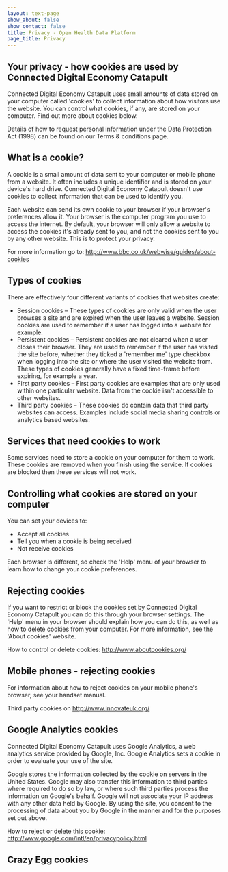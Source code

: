 ```yaml
---
layout: text-page
show_about: false
show_contact: false
title: Privacy - Open Health Data Platform
page_title: Privacy
---
```


## Your privacy - how cookies are used by Connected Digital Economy Catapult
 
Connected Digital Economy Catapult uses small amounts of data stored on your
computer called 'cookies' to collect information about how visitors
use the website. You can control what cookies, if any, are stored on
your computer. Find out more about cookies below.
 
Details of how to request personal information under the Data
Protection Act (1998) can be found on our Terms & conditions page.
 
## What is a cookie?

A cookie is a small amount of data sent to your computer or mobile
phone from a website. It often includes a unique identifier and is
stored on your device's hard drive. Connected Digital Economy Catapult
doesn't use cookies to collect information that can be used to
identify you.
 
Each website can send its own cookie to your browser if your browser's
preferences allow it. Your browser is the computer program you use to
access the internet. By default, your browser will only allow a
website to access the cookies it's already sent to you, and not the
cookies sent to you by any other website. This is to protect your
privacy.
 
For more information go to:
http://www.bbc.co.uk/webwise/guides/about-cookies
 
## Types of cookies

There are effectively four different variants of cookies that websites
create:

 - Session cookies – These types of cookies are only valid when the
 user browses a site and are expired when the user leaves a
 website. Session cookies are used to remember if a user has logged
 into a website for example.
 - Persistent cookies – Persistent cookies are not cleared when a user
 closes their browser. They are used to remember if the user has
 visited the site before, whether they ticked a 'remember me' type
 checkbox when logging into the site or where the user visited the
 website from. These types of cookies generally have a fixed
 time-frame before expiring, for example a year.
 - First party cookies – First party cookies are examples that are
 only used within one particular website. Data from the cookie isn't
 accessible to other websites.
 - Third party cookies – These cookies do contain data that third
 party websites can access. Examples include social media sharing
 controls or analytics based websites.

## Services that need cookies to work

Some services need to store a cookie on your computer for them to
work. These cookies are removed when you finish using the service. If
cookies are blocked then these services will not work.
 
## Controlling what cookies are stored on your computer

You can set your devices to:
 
 - Accept all cookies
 - Tell you when a cookie is being received
 - Not receive cookies

Each browser is different, so check the 'Help' menu of your browser to
learn how to change your cookie preferences.
 
## Rejecting cookies

If you want to restrict or block the cookies set by Connected Digital
Economy Catapult you can do this through your browser settings. The
'Help' menu in your browser should explain how you can do this, as
well as how to delete cookies from your computer. For more
information, see the 'About cookies' website.
 
How to control or delete cookies: http://www.aboutcookies.org/
 
## Mobile phones - rejecting cookies

For information about how to reject cookies on your mobile phone's
browser, see your handset manual.
 
Third party cookies on http://www.innovateuk.org/
 
## Google Analytics cookies

Connected Digital Economy Catapult uses Google Analytics, a web
analytics service provided by Google, Inc. Google Analytics sets a
cookie in order to evaluate your use of the site.
 
Google stores the information collected by the cookie on servers in
the United States. Google may also transfer this information to third
parties where required to do so by law, or where such third parties
process the information on Google's behalf. Google will not associate
your IP address with any other data held by Google. By using the site,
you consent to the processing of data about you by Google in the
manner and for the purposes set out above.
 
How to reject or delete this cookie:
http://www.google.com/intl/en/privacypolicy.html
 
## Crazy Egg cookies

